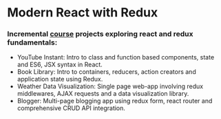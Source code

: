 # Modern React with Redux

### Incremental [course](https://www.udemy.com/react-redux) projects exploring react and redux fundamentals:

- YouTube Instant: Intro to class and function based components, state and ES6, JSX syntax in React.
- Book Library: Intro to containers, reducers, action creators and application state using Redux.
- Weather Data Visualization: Single page web-app involving redux middlewares, AJAX requests and a data visualization library.
- Blogger: Multi-page blogging app using redux form, react router and comprehensive CRUD API integration.
